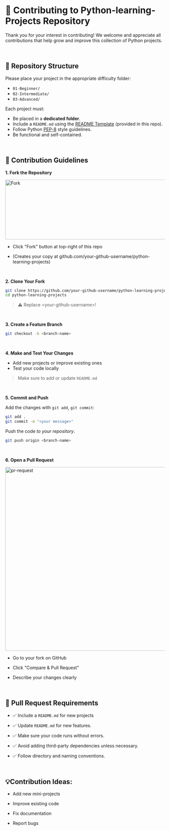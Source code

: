 # 🚀 Contributing to Python-learning-Projects Repository

Thank you for your interest in contributing! We welcome and appreciate all contributions that help grow and improve this collection of Python projects.

<br/>

## 📁 Repository Structure

Please place your project in the appropriate difficulty folder:

- `01-Beginner/`
- `02-Intermediate/`
- `03-Advanced/`

Each project must:

- Be placed in a **dedicated folder**.
- Include a `README.md` using the [README Template](./README_TEMPLATE.md) (provided in this repo).
- Follow Python [PEP-8](https://peps.python.org/pep-0008/) style guidelines.
- Be functional and self-contained.

<br/>

## 🧰 Contribution Guidelines

**1. Fork the Repository**

<img width="808" height="189" alt="Fork" src="https://github.com/user-attachments/assets/00249ab0-30fb-440e-8cc7-3105d2876d11" />

<br/>

- Click "Fork" button at top-right of this repo

- (Creates your copy at github.com/your-github-username/python-learning-projects)

<br/>

**2. Clone Your Fork**

```bash
git clone https://github.com/your-github-username/python-learning-projects.git
cd python-learning-projects
```

> ⚠️ Replace \<your-github-username\>!

<br/>

**3. Create a Feature Branch**

```bash
git checkout -b <branch-name>
```

<br/>

**4. Make and Test Your Changes**

- Add new projects or improve existing ones
- Test your code locally

> Make sure to add or update `README.md`

<br/>

**5. Commit and Push**

Add the changes with `git add`, `git commit`:

```bash
git add .
git commit -m "<your message>"
```

Push the code _to your repository_.

```bash
git push origin <branch-name>
```

<br/>

**6. Open a Pull Request**

<img width="1336" height="581" alt="pr-request" src="https://github.com/user-attachments/assets/64fe6847-532a-4fdc-b28a-90273783f14d" />

<br/>

- Go to your fork on GitHub

- Click "Compare & Pull Request"

- Describe your changes clearly

<br/>

## 📎 Pull Request Requirements

- ✅ Include a `README.md` for new projects

- ✅ Update `README.md` for new features.

- ✅ Make sure your code runs without errors.

- ✅ Avoid adding third-party dependencies unless necessary.

- ✅ Follow directory and naming conventions.

<br/>

## 💡Contribution Ideas:

- Add new mini-projects

- Improve existing code

- Fix documentation

- Report bugs
